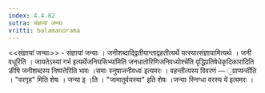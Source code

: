 ```yaml
---
index: 4.4.82
sutra: संज्ञायां जन्याः
vritti: balamanorama
---
```


<<संज्ञायां जन्याः>> - संज्ञायां जन्याः । जनीशब्दाद्द्वितीयान्ताद्वहतीत्यर्थे यत्स्यात्संज्ञायामित्यर्थः । जनी वधूरिति । जायतेऽस्यां गर्भ इत्यर्थेजनिघसिभ्या॑मिति जनधातोरिणिजनिवध्योश्चे॑ति वृद्धिप्रतिषेधेकृदिकारा॑दिति ङीषि जनीशब्दस्य निष्पत्तेरिति भावः ।समाः स्नुषाजनीवध्वः॑ इत्यमरः । वहन्तीत्यस्य विवरणं — ॒प्राप्यन्ती॑ति । "वरगृह" मिति शेषः । जन्या इ ।ति । "जामातुर्वयस्या" इति शेषः ।जन्याः स्निग्धा वरस्य ये॑ इत्यमरः । 